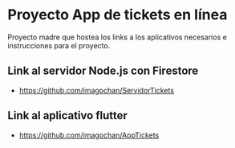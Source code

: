 # Proyecto App de tickets en línea
Proyecto madre que hostea los links a los aplicativos necesarios e instrucciones para el proyecto.

## Link al servidor Node.js con Firestore
 - https://github.com/imagochan/ServidorTickets 

## Link al aplicativo flutter
 - https://github.com/imagochan/AppTickets
